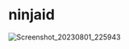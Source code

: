 # ninjaid


![Screenshot_20230801_225943](https://github.com/KamoheloLeb0na/NinjaId/assets/128253234/e4f6033b-b511-42b4-bc7d-a96608c8ba0e)
